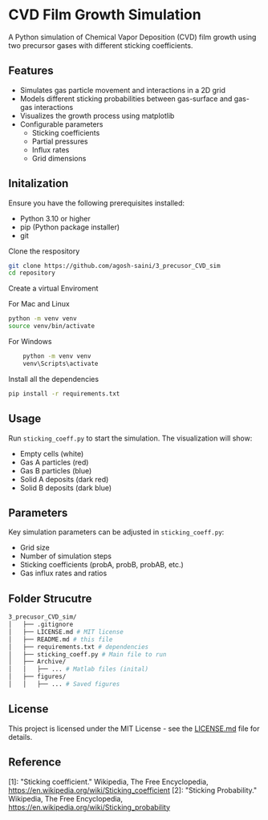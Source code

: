 # CVD Film Growth Simulation

A Python simulation of Chemical Vapor Deposition (CVD) film growth using two precursor gases with different sticking coefficients.

## Features
- Simulates gas particle movement and interactions in a 2D grid
- Models different sticking probabilities between gas-surface and gas-gas interactions
- Visualizes the growth process using matplotlib
- Configurable parameters
  - Sticking coefficients
  - Partial pressures
  - Influx rates
  - Grid dimensions

## Initalization

Ensure you have the following prerequisites installed:
- Python 3.10 or higher
- pip (Python package installer)
- git

Clone the respository

```bash
git clone https://github.com/agosh-saini/3_precusor_CVD_sim
cd repository
```

Create a virtual Enviroment 

For Mac and Linux
```bash
python -m venv venv
source venv/bin/activate  
```

For Windows
```bash
    python -m venv venv
    venv\Scripts\activate
```

Install all the dependencies 
```bash
pip install -r requirements.txt
```

## Usage
Run `sticking_coeff.py` to start the simulation. The visualization will show:
- Empty cells (white)
- Gas A particles (red)
- Gas B particles (blue) 
- Solid A deposits (dark red)
- Solid B deposits (dark blue)

## Parameters
Key simulation parameters can be adjusted in `sticking_coeff.py`:
- Grid size
- Number of simulation steps
- Sticking coefficients (probA, probB, probAB, etc.)
- Gas influx rates and ratios

## Folder Strucutre

```bash
3_precusor_CVD_sim/
│   ├── .gitignore
│   ├── LICENSE.md # MIT license
│   ├── README.md # this file
│   ├── requirements.txt # dependencies
│   ├── sticking_coeff.py # Main file to run
│   ├── Archive/
│   │   ├── ... # Matlab files (inital)
│   ├── figures/
│   │   ├── ... # Saved figures
```

## License
This project is licensed under the MIT License - see the [LICENSE.md](LICENSE.md) file for details.

## Reference
[1]: "Sticking coefficient." Wikipedia, The Free Encyclopedia, https://en.wikipedia.org/wiki/Sticking_coefficient
[2]: "Sticking Probability." Wikipedia, The Free Encyclopedia, https://en.wikipedia.org/wiki/Sticking_probability
